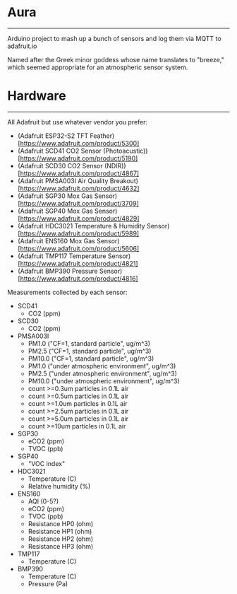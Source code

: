 # Aura
--------
Arduino project to mash up a bunch of sensors and log them via MQTT to adafruit.io

Named after the Greek minor goddess whose name translates to "breeze," which
seemed appropriate for an atmospheric sensor system.

# Hardware
----------

All Adafruit but use whatever vendor you prefer:

* (Adafruit ESP32-S2 TFT Feather)[https://www.adafruit.com/product/5300]
* (Adafruit SCD41 CO2 Sensor (Photoacustic))[https://www.adafruit.com/product/5190]
* (Adafruit SCD30 CO2 Sensor (NDIR))[https://www.adafruit.com/product/4867]
* (Adafruit PMSA003I Air Quality Breakout)[https://www.adafruit.com/product/4632]
* (Adafruit SGP30 Mox Gas Sensor)[https://www.adafruit.com/product/3709]
* (Adafruit SGP40 Mox Gas Sensor)[https://www.adafruit.com/product/4829]
* (Adafruit HDC3021 Temperature & Humidity Sensor)[https://www.adafruit.com/product/5989]
* (Adafruit ENS160 Mox Gas Sensor)[https://www.adafruit.com/product/5606]
* (Adafruit TMP117 Temperature Sensor)[https://www.adafruit.com/product/4821]
* (Adafruit BMP390 Pressure Sensor)[https://www.adafruit.com/product/4816]

Measurements collected by each sensor:

* SCD41
  + CO2 (ppm)
* SCD30
  + CO2 (ppm)
* PMSA003I
  + PM1.0 ("CF=1, standard particle", ug/m^3)
  + PM2.5 ("CF=1, standard particle", ug/m^3)
  + PM10.0 ("CF=1, standard particle", ug/m^3)
  + PM1.0 ("under atmospheric environment", ug/m^3)
  + PM2.5 ("under atmospheric environment", ug/m^3)
  + PM10.0 ("under atmospheric environment", ug/m^3)
  + count >=0.3um particles in 0.1L air
  + count >=0.5um particles in 0.1L air
  + count >=1.0um particles in 0.1L air
  + count >=2.5um particles in 0.1L air
  + count >=5.0um particles in 0.1L air
  + count >=10um particles in 0.1L air
* SGP30
  + eCO2 (ppm)
  + TVOC (ppb)
* SGP40
  + "VOC index"
* HDC3021
  + Temperature (C)
  + Relative humidity (%)
* ENS160
  + AQI (0-5?)
  + eCO2 (ppm)
  + TVOC (ppb)
  + Resistance HP0 (ohm)
  + Resistance HP1 (ohm)
  + Resistance HP2 (ohm)
  + Resistance HP3 (ohm)
* TMP117
  + Temperature (C)
* BMP390
  + Temperature (C)
  + Pressure (Pa)
